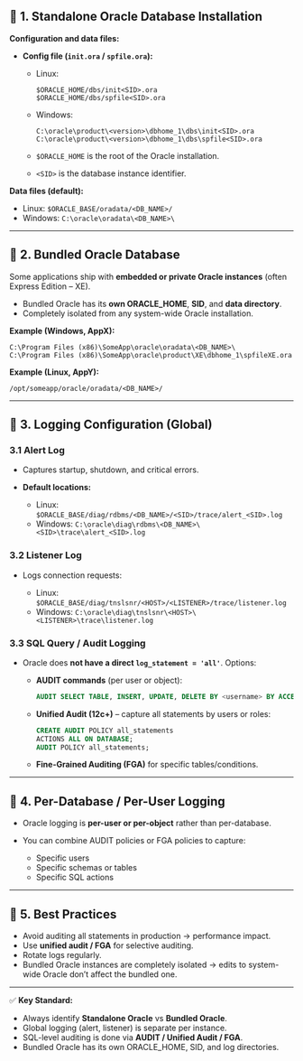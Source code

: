 ## 🔹 1. Standalone Oracle Database Installation

**Configuration and data files:**

* **Config file (`init.ora` / `spfile.ora`):**

  * Linux:

    ```
    $ORACLE_HOME/dbs/init<SID>.ora
    $ORACLE_HOME/dbs/spfile<SID>.ora
    ```
  * Windows:

    ```
    C:\oracle\product\<version>\dbhome_1\dbs\init<SID>.ora
    C:\oracle\product\<version>\dbhome_1\dbs\spfile<SID>.ora
    ```
  * `$ORACLE_HOME` is the root of the Oracle installation.
  * `<SID>` is the database instance identifier.

**Data files (default):**

* Linux: `$ORACLE_BASE/oradata/<DB_NAME>/`
* Windows: `C:\oracle\oradata\<DB_NAME>\`

---

## 🔹 2. Bundled Oracle Database

Some applications ship with **embedded or private Oracle instances** (often Express Edition – XE).

* Bundled Oracle has its **own ORACLE\_HOME**, **SID**, and **data directory**.
* Completely isolated from any system-wide Oracle installation.

**Example (Windows, AppX):**

```
C:\Program Files (x86)\SomeApp\oracle\oradata\<DB_NAME>\
C:\Program Files (x86)\SomeApp\oracle\product\XE\dbhome_1\spfileXE.ora
```

**Example (Linux, AppY):**

```
/opt/someapp/oracle/oradata/<DB_NAME>/
```

---

## 🔹 3. Logging Configuration (Global)

### 3.1 Alert Log

* Captures startup, shutdown, and critical errors.
* **Default locations:**

  * Linux: `$ORACLE_BASE/diag/rdbms/<DB_NAME>/<SID>/trace/alert_<SID>.log`
  * Windows: `C:\oracle\diag\rdbms\<DB_NAME>\<SID>\trace\alert_<SID>.log`

### 3.2 Listener Log

* Logs connection requests:

  * Linux: `$ORACLE_BASE/diag/tnslsnr/<HOST>/<LISTENER>/trace/listener.log`
  * Windows: `C:\oracle\diag\tnslsnr\<HOST>\<LISTENER>\trace\listener.log`

### 3.3 SQL Query / Audit Logging

* Oracle does **not have a direct `log_statement = 'all'`**. Options:

  * **AUDIT commands** (per user or object):

    ```sql
    AUDIT SELECT TABLE, INSERT, UPDATE, DELETE BY <username> BY ACCESS;
    ```
  * **Unified Audit (12c+)** – capture all statements by users or roles:

    ```sql
    CREATE AUDIT POLICY all_statements
    ACTIONS ALL ON DATABASE;
    AUDIT POLICY all_statements;
    ```
  * **Fine-Grained Auditing (FGA)** for specific tables/conditions.

---

## 🔹 4. Per-Database / Per-User Logging

* Oracle logging is **per-user or per-object** rather than per-database.
* You can combine AUDIT policies or FGA policies to capture:

  * Specific users
  * Specific schemas or tables
  * Specific SQL actions

---

## 🔹 5. Best Practices

* Avoid auditing all statements in production → performance impact.
* Use **unified audit / FGA** for selective auditing.
* Rotate logs regularly.
* Bundled Oracle instances are completely isolated → edits to system-wide Oracle don’t affect the bundled one.

---

✅ **Key Standard:**

* Always identify **Standalone Oracle** vs **Bundled Oracle**.
* Global logging (alert, listener) is separate per instance.
* SQL-level auditing is done via **AUDIT / Unified Audit / FGA**.
* Bundled Oracle has its own ORACLE\_HOME, SID, and log directories.
